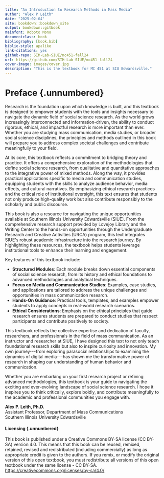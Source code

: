 ```yaml
---
title: "An Introduction to Research Methods in Mass Media"
author: "Alex P Leith"
date: "2025-02-04"
site: bookdown::bookdown_site
output: bookdown::gitbook
mainfont: Roboto Mono
documentclass: book
bibliography: [book.bib]
biblio-style: apalike
link-citations: yes
github-repo: SIM-Lab-SIUE/mc451-fall24
url: https://github.com/SIM-Lab-SIUE/mc451-fall24
cover-image: images/cover.jpg
description: "This is the textbook for MC 451 at SIU Edwardsville."
---
```


# Preface {.unnumbered}

Research is the foundation upon which knowledge is built, and this textbook is designed to empower students with the tools and insights necessary to navigate the dynamic field of social science research. As the world grows increasingly interconnected and information-driven, the ability to conduct rigorous, ethical, and impactful research is more important than ever. Whether you are studying mass communication, media studies, or broader social science disciplines, the principles and methods outlined in this book will prepare you to address complex societal challenges and contribute meaningfully to your field.

At its core, this textbook reflects a commitment to bridging theory and practice. It offers a comprehensive exploration of the methodologies that define social science research, from qualitative and quantitative approaches to the integrative power of mixed methods. Along the way, it provides practical applications specific to media and communication studies, equipping students with the skills to analyze audience behavior, media effects, and cultural narratives. By emphasizing ethical research practices and the critical role of institutional oversight, this text ensures that students not only produce high-quality work but also contribute responsibly to the scholarly and public discourse.

This book is also a resource for navigating the unique opportunities available at Southern Illinois University Edwardsville (SIUE). From the comprehensive research support provided by Lovejoy Library and the Writing Center to the hands-on opportunities through the Undergraduate Research and Creative Activities (URCA) program, this text integrates SIUE's robust academic infrastructure into the research journey. By highlighting these resources, the textbook helps students leverage institutional tools to enhance their learning and engagement.

Key features of this textbook include:

-   **Structured Modules**: Each module breaks down essential components of social science research, from its history and ethical foundations to advanced methodologies and analytical techniques.
-   **Focus on Media and Communication Studies**: Examples, case studies, and applications are tailored to address the unique challenges and opportunities in mass communication research.
-   **Hands-On Guidance**: Practical tools, templates, and examples empower students to apply concepts in real-world research scenarios.
-   **Ethical Considerations**: Emphasis on the ethical principles that guide research ensures students are prepared to conduct studies that respect participants and contribute positively to society.

This textbook reflects the collective expertise and dedication of faculty, researchers, and professionals in the field of mass communication. As an instructor and researcher at SIUE, I have designed this text to not only teach foundational research skills but also to inspire curiosity and innovation. My own journey---from exploring parasocial relationships to examining the dynamics of digital media---has shown me the transformative power of research in shaping our understanding of human behavior and communication.

Whether you are embarking on your first research project or refining advanced methodologies, this textbook is your guide to navigating the exciting and ever-evolving landscape of social science research. I hope it inspires you to think critically, explore boldly, and contribute meaningfully to the academic and professional communities you engage with.

**Alex P. Leith, Ph.D.**\
Assistant Professor, Department of Mass Communications\
Southern Illinois University Edwardsville

#### Licensing {.unnumbered}

This book is published under a Creative Commons BY-SA license (CC BY-SA) version 4.0. This means that this book can be reused, remixed, retained, revised and redistributed (including commercially) as long as appropriate credit is given to the authors. If you remix, or modify the original version of this open textbook, you must redistribute all versions of this open textbook under the same license - CC BY-SA. <https://creativecommons.org/licenses/by-sa/4.0/>
